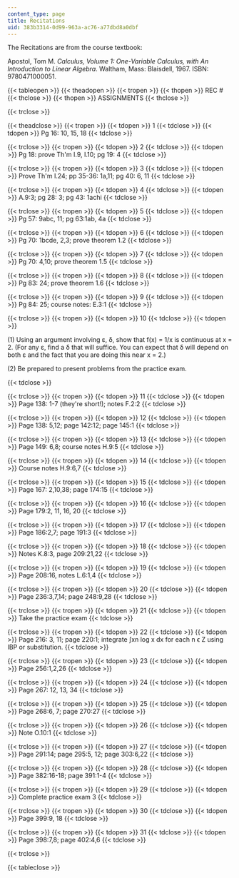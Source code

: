 ```yaml
---
content_type: page
title: Recitations
uid: 383b3314-0d99-963a-ac76-a77dbd8a0dbf
---
```


The Recitations are from the course textbook:

Apostol, Tom M. _Calculus, Volume 1: One-Variable Calculus, with An Introduction to Linear Algebra_. Waltham, Mass: Blaisdell, 1967. ISBN: 9780471000051.

{{< tableopen >}}
{{< theadopen >}}
{{< tropen >}}
{{< thopen >}}
REC #
{{< thclose >}}
{{< thopen >}}
ASSIGNMENTS
{{< thclose >}}

{{< trclose >}}

{{< theadclose >}}
{{< tropen >}}
{{< tdopen >}}
1
{{< tdclose >}}
{{< tdopen >}}
Pg 16: 10, 15, 18
{{< tdclose >}}

{{< trclose >}}
{{< tropen >}}
{{< tdopen >}}
2
{{< tdclose >}}
{{< tdopen >}}
Pg 18: prove Th'm I.9, I.10; pg 19: 4
{{< tdclose >}}

{{< trclose >}}
{{< tropen >}}
{{< tdopen >}}
3
{{< tdclose >}}
{{< tdopen >}}
Prove Th'm I.24; pp 35-36: 1a,11; pg 40: 6, 11
{{< tdclose >}}

{{< trclose >}}
{{< tropen >}}
{{< tdopen >}}
4
{{< tdclose >}}
{{< tdopen >}}
A.9:3; pg 28: 3; pg 43: 1achi
{{< tdclose >}}

{{< trclose >}}
{{< tropen >}}
{{< tdopen >}}
5
{{< tdclose >}}
{{< tdopen >}}
Pg 57: 9abc, 11; pg 63:1ab, 4a
{{< tdclose >}}

{{< trclose >}}
{{< tropen >}}
{{< tdopen >}}
6
{{< tdclose >}}
{{< tdopen >}}
Pg 70: 1bcde, 2,3; prove theorem 1.2
{{< tdclose >}}

{{< trclose >}}
{{< tropen >}}
{{< tdopen >}}
7
{{< tdclose >}}
{{< tdopen >}}
Pg 70: 4,10; prove theorem 1.5
{{< tdclose >}}

{{< trclose >}}
{{< tropen >}}
{{< tdopen >}}
8
{{< tdclose >}}
{{< tdopen >}}
Pg 83: 24; prove theorem 1.6
{{< tdclose >}}

{{< trclose >}}
{{< tropen >}}
{{< tdopen >}}
9
{{< tdclose >}}
{{< tdopen >}}
Pg 84: 25; course notes: E.3:1
{{< tdclose >}}

{{< trclose >}}
{{< tropen >}}
{{< tdopen >}}
10
{{< tdclose >}}
{{< tdopen >}}


(1) Using an argument involving ε, δ, show that f(x) = 1/x is continuous at x = 2. (For any ε, find a δ that will suffice. You can expect that δ will depend on both ε and the fact that you are doing this near x = 2.)

(2) Be prepared to present problems from the practice exam.


{{< tdclose >}}

{{< trclose >}}
{{< tropen >}}
{{< tdopen >}}
11
{{< tdclose >}}
{{< tdopen >}}
Page 138: 1-7 (they're short!); notes F.2:2
{{< tdclose >}}

{{< trclose >}}
{{< tropen >}}
{{< tdopen >}}
12
{{< tdclose >}}
{{< tdopen >}}
Page 138: 5,12; page 142:12; page 145:1
{{< tdclose >}}

{{< trclose >}}
{{< tropen >}}
{{< tdopen >}}
13
{{< tdclose >}}
{{< tdopen >}}
Page 149: 6,8; course notes H.9:5
{{< tdclose >}}

{{< trclose >}}
{{< tropen >}}
{{< tdopen >}}
14
{{< tdclose >}}
{{< tdopen >}}
Course notes H.9:6,7
{{< tdclose >}}

{{< trclose >}}
{{< tropen >}}
{{< tdopen >}}
15
{{< tdclose >}}
{{< tdopen >}}
Page 167: 2,10,38; page 174:15
{{< tdclose >}}

{{< trclose >}}
{{< tropen >}}
{{< tdopen >}}
16
{{< tdclose >}}
{{< tdopen >}}
Page 179:2, 11, 16, 20
{{< tdclose >}}

{{< trclose >}}
{{< tropen >}}
{{< tdopen >}}
17
{{< tdclose >}}
{{< tdopen >}}
Page 186:2,7; page 191:3
{{< tdclose >}}

{{< trclose >}}
{{< tropen >}}
{{< tdopen >}}
18
{{< tdclose >}}
{{< tdopen >}}
Notes K.8:3, page 209:21,22
{{< tdclose >}}

{{< trclose >}}
{{< tropen >}}
{{< tdopen >}}
19
{{< tdclose >}}
{{< tdopen >}}
Page 208:16, notes L.6:1,4
{{< tdclose >}}

{{< trclose >}}
{{< tropen >}}
{{< tdopen >}}
20
{{< tdclose >}}
{{< tdopen >}}
Page 236:3,7,14; page 248:9,28
{{< tdclose >}}

{{< trclose >}}
{{< tropen >}}
{{< tdopen >}}
21
{{< tdclose >}}
{{< tdopen >}}
Take the practice exam
{{< tdclose >}}

{{< trclose >}}
{{< tropen >}}
{{< tdopen >}}
22
{{< tdclose >}}
{{< tdopen >}}
Page 216: 3, 11; page 220:1; integrate ∫xn log x dx for each n ϵ Z using IBP or substitution.
{{< tdclose >}}

{{< trclose >}}
{{< tropen >}}
{{< tdopen >}}
23
{{< tdclose >}}
{{< tdopen >}}
Page 256:1,2,26
{{< tdclose >}}

{{< trclose >}}
{{< tropen >}}
{{< tdopen >}}
24
{{< tdclose >}}
{{< tdopen >}}
Page 267: 12, 13, 34
{{< tdclose >}}

{{< trclose >}}
{{< tropen >}}
{{< tdopen >}}
25
{{< tdclose >}}
{{< tdopen >}}
Page 268:6, 7; page 270:27
{{< tdclose >}}

{{< trclose >}}
{{< tropen >}}
{{< tdopen >}}
26
{{< tdclose >}}
{{< tdopen >}}
Note O.10:1
{{< tdclose >}}

{{< trclose >}}
{{< tropen >}}
{{< tdopen >}}
27
{{< tdclose >}}
{{< tdopen >}}
Page 291:14; page 295:5, 12; page 303:6,22
{{< tdclose >}}

{{< trclose >}}
{{< tropen >}}
{{< tdopen >}}
28
{{< tdclose >}}
{{< tdopen >}}
Page 382:16-18; page 391:1-4
{{< tdclose >}}

{{< trclose >}}
{{< tropen >}}
{{< tdopen >}}
29
{{< tdclose >}}
{{< tdopen >}}
Complete practice exam 3
{{< tdclose >}}

{{< trclose >}}
{{< tropen >}}
{{< tdopen >}}
30
{{< tdclose >}}
{{< tdopen >}}
Page 399:9, 18
{{< tdclose >}}

{{< trclose >}}
{{< tropen >}}
{{< tdopen >}}
31
{{< tdclose >}}
{{< tdopen >}}
Page 398:7,8; page 402:4,6
{{< tdclose >}}

{{< trclose >}}

{{< tableclose >}}